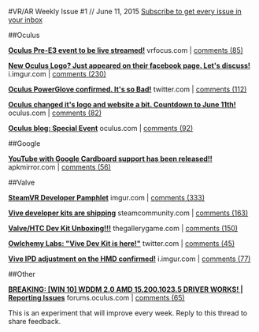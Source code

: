 
#VR/AR Weekly
Issue #1 // June 11, 2015
[Subscribe to get every issue in your inbox](http://www.vrarweekly.com)


	
##Oculus


**[Oculus Pre-E3 event to be live streamed!](http://vrfocus.com/archives/16121/oculus-e3-show-timing-announced-will-be-livestreamed/)**
vrfocus.com | [comments (85)](https://www.reddit.com/r/oculus/comments/38ksj3/oculus_pree3_event_to_be_live_streamed/)



**[New Oculus Logo? Just appeared on their facebook page. Let's discuss!](http://i.imgur.com/mfuLStB.png)**
i.imgur.com | [comments (230)](https://www.reddit.com/r/oculus/comments/3964df/new_oculus_logo_just_appeared_on_their_facebook/)



**[Oculus PowerGlove confirmed. It's so Bad!](https://twitter.com/PalmerLuckey/status/606940907498258432)**
twitter.com | [comments (112)](https://www.reddit.com/r/oculus/comments/38q4h6/oculus_powerglove_confirmed_its_so_bad/)



**[Oculus changed it's logo and website a bit. Countdown to June 11th!](https://www.oculus.com/en-us/)**
oculus.com | [comments (82)](https://www.reddit.com/r/oculus/comments/39647f/oculus_changed_its_logo_and_website_a_bit/)



**[Oculus blog: Special Event](https://www.oculus.com/en-us/blog/june-11-special-event-livestream-plus-new-oculus-logo/)**
oculus.com | [comments (92)](https://www.reddit.com/r/oculus/comments/39avxh/oculus_blog_special_event/)


##Google


**[YouTube with Google Cardboard support has been released!!](http://www.apkmirror.com/apk/google-inc/youtube/youtube-10-21-57-android-apk-download)**
apkmirror.com | [comments (56)](https://www.reddit.com/r/GoogleCardboard/comments/38hd13/youtube_with_google_cardboard_support_has_been/)


##Valve


**[SteamVR Developer Pamphlet](https://imgur.com/a/FDUwM)**
imgur.com | [comments (333)](https://www.reddit.com/r/oculus/comments/38wdos/steamvr_developer_pamphlet/)



**[Vive developer kits are shipping](http://steamcommunity.com/games/250820/announcements/detail/155718876679273412)**
steamcommunity.com | [comments (163)](https://www.reddit.com/r/oculus/comments/38oxck/vive_developer_kits_are_shipping/)



**[Valve/HTC Dev Kit Unboxing!!!](http://www.thegallerygame.com/blog/valvehtc-vive-dev-kit-unboxing/)**
thegallerygame.com | [comments (150)](https://www.reddit.com/r/oculus/comments/38q9mw/valvehtc_dev_kit_unboxing/)



**[Owlchemy Labs: "Vive Dev Kit is here!"](https://twitter.com/DevinReimer/status/606892698897809408)**
twitter.com | [comments (45)](https://www.reddit.com/r/oculus/comments/38pcs4/owlchemy_labs_vive_dev_kit_is_here/)



**[Vive IPD adjustment on the HMD confirmed!](http://i.imgur.com/hc20MKs.png)**
i.imgur.com | [comments (77)](https://www.reddit.com/r/oculus/comments/38rh7o/vive_ipd_adjustment_on_the_hmd_confirmed/)


##Other


**[BREAKING: [WIN 10] WDDM 2.0 AMD 15.200.1023.5 DRIVER WORKS! | Reporting Issues](https://forums.oculus.com/viewtopic.php?f=34&amp;t=24052&amp;p=276980#p276980)**
forums.oculus.com | [comments (65)](https://www.reddit.com/r/oculus/comments/38xxht/breaking_win_10_wddm_20_amd_1520010235_driver/)



This is an experiment that will improve every week. Reply to this thread to share feedback. 
